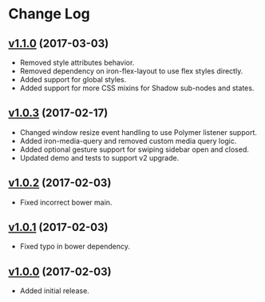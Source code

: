 # Change Log

## [v1.1.0](https://github.com/arsnebula/nebula-sidebar-layout/releases/tag/v1.1.0) (2017-03-03)

- Removed style attributes behavior.
- Removed dependency on iron-flex-layout to use flex styles directly.
- Added support for global styles.
- Added support for more CSS mixins for Shadow sub-nodes and states.

## [v1.0.3](https://github.com/arsnebula/nebula-sidebar-layout/releases/tag/v1.0.3) (2017-02-17)

- Changed window resize event handling to use Polymer listener support.
- Added iron-media-query and removed custom media query logic.
- Added optional gesture support for swiping sidebar open and closed.
- Updated demo and tests to support v2 upgrade.

## [v1.0.2](https://github.com/arsnebula/nebula-sidebar-layout/releases/tag/v1.0.2) (2017-02-03)

- Fixed incorrect bower main.

## [v1.0.1](https://github.com/arsnebula/nebula-sidebar-layout/releases/tag/v1.0.1) (2017-02-03)

- Fixed typo in bower dependency.

## [v1.0.0](https://github.com/arsnebula/nebula-sidebar-layout/releases/tag/v1.0.0) (2017-02-03)

- Added initial release.